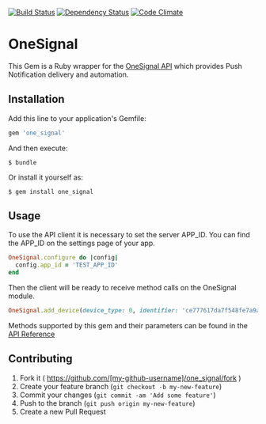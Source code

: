 [![Build Status](https://circleci.com/gh/upmysport/one_signal.svg?style=shield)](https://circleci.com/gh/upmysport/one_signal)
[![Dependency Status](https://gemnasium.com/upmysport/one_signal.svg)](https://gemnasium.com/upmysport/one_signal)
[![Code Climate](https://codeclimate.com/github/upmysport/one_signal/badges/gpa.svg)](https://codeclimate.com/github/upmysport/one_signal)
# OneSignal

This Gem is a Ruby wrapper for the [OneSignal API](https://documentation.onesignal.com/docs/server-api-overview) which provides Push Notification delivery and automation.

## Installation

Add this line to your application's Gemfile:

```ruby
gem 'one_signal'
```

And then execute:

    $ bundle

Or install it yourself as:

    $ gem install one_signal

## Usage

To use the API client it is necessary to set the server APP_ID. You can find the APP_ID on the settings page of your app.

```ruby
OneSignal.configure do |config|
  config.app_id = 'TEST_APP_ID'
end
```

Then the client will be ready to receive method calls on the OneSignal module.

```ruby
OneSignal.add_device(device_type: 0, identifier: 'ce777617da7f548fe7a9ab6febb56')
```

Methods supported by this gem and their parameters can be found in the [API Reference](https://documentation.onesignal.com/docs/server-api-overview)


## Contributing

1. Fork it ( https://github.com/[my-github-username]/one_signal/fork )
2. Create your feature branch (`git checkout -b my-new-feature`)
3. Commit your changes (`git commit -am 'Add some feature'`)
4. Push to the branch (`git push origin my-new-feature`)
5. Create a new Pull Request
